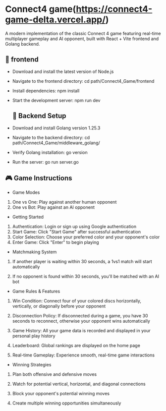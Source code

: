 
# Connect4 game(https://connect4-game-delta.vercel.app/)


A modern implementation of the classic Connect 4 game featuring real-time multiplayer gameplay and AI opponent, built with React + Vite frontend and Golang backend.
   
## 🚀 frontend

-  Download and install the latest version of Node.js
- Navigate to the frontend directory:  cd path/Connect4_Game/frontend
- Install dependencies: npm install
- Start the development server: npm run dev


   ## 🔧 Backend Setup
- Download and install Golang version 1.25.3
- Navigate to the backend directory: cd path/Connect4_Game/middleware_golang/
- Verify Golang installation: go version
- Run the server: go run server.go

  
## 🎮 Game Instructions

- Game Modes
1. One vs One: Play against another human opponent
2. One vs Bot: Play against an AI opponent

- Getting Started
1. Authentication: Login or sign up using Google authentication
2. Start Game: Click "Start Game" after successful authentication
3. Color Selection: Choose your preferred color and your opponent's color
4. Enter Game: Click "Enter" to begin playing

- Matchmaking System
1. If another player is waiting within 30 seconds, a 1vs1 match will start automatically

2. If no opponent is found within 30 seconds, you'll be matched with an AI bot

- Game Rules & Features
1. Win Condition: Connect four of your colored discs horizontally, vertically, or diagonally before your opponent

2. Disconnection Policy: If disconnected during a game, you have 30 seconds to reconnect, otherwise your opponent wins automatically

3. Game History: All your game data is recorded and displayed in your personal play history

4. Leaderboard: Global rankings are displayed on the home page

5. Real-time Gameplay: Experience smooth, real-time game interactions

- Winning Strategies
1. Plan both offensive and defensive moves

2. Watch for potential vertical, horizontal, and diagonal connections

3. Block your opponent's potential winning moves

4. Create multiple winning opportunities simultaneously
